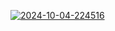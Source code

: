 <a href="https://ibb.co/5L8kmbg"><img src="https://i.ibb.co/rH63YDR/2024-10-04-224516.png" alt="2024-10-04-224516" border="0"></a>
